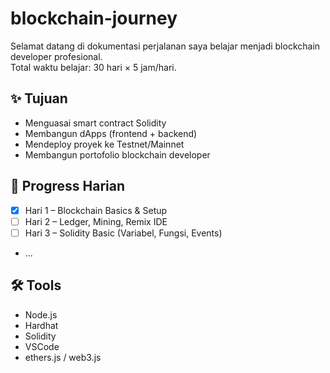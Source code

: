 # blockchain-journey
Selamat datang di dokumentasi perjalanan saya belajar menjadi blockchain developer profesional.  
Total waktu belajar: 30 hari × 5 jam/hari.

## ✨ Tujuan
- Menguasai smart contract Solidity
- Membangun dApps (frontend + backend)
- Mendeploy proyek ke Testnet/Mainnet
- Membangun portofolio blockchain developer

## 📆 Progress Harian
- [x] Hari 1 – Blockchain Basics & Setup
- [ ] Hari 2 – Ledger, Mining, Remix IDE
- [ ] Hari 3 – Solidity Basic (Variabel, Fungsi, Events)
- ...

## 🛠️ Tools
- Node.js
- Hardhat
- Solidity
- VSCode
- ethers.js / web3.js
